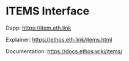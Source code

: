 # ITEMS Interface

Dapp: https://item.eth.link

Explainer: https://ethos.eth.link/items.html

Documentation: https://docs.ethos.wiki/items/
